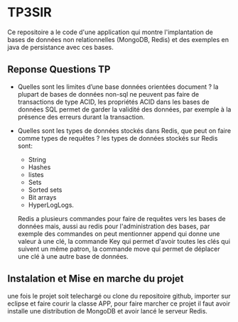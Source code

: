 # TP3SIR 

Ce repositoire a le code d'une application qui montre l'implantation de bases de données non relationnelles (MongoDB, Redis) et des exemples en java de persistance avec ces bases.

## Reponse Questions TP
- Quelles sont les limites d’une base données orientées document ?
    la plupart de bases de données non-sql ne peuvent pas faire de transactions de type ACID, les propriétés ACID dans les bases de données SQL permet de garder la validité des données, par exemple à la présence des erreurs durant la transaction.
- Quelles sont les types de données stockés dans Redis, que peut on faire comme types de requêtes ? 
    les types de données stockés sur Redis sont:
    - String
    - Hashes
    - listes
    - Sets
    - Sorted sets
    - Bit arrays
    - HyperLogLogs.
    
    Redis a plusieurs commandes pour faire de requêtes vers les bases de données mais, aussi au redis pour l'administration des bases, par exemple des commandes on peut mentionner append qui donne une valeur à une clé, la commande Key qui permet d'avoir toutes les clés qui suivent un même patron, la commande move qui permet de déplacer une clé à une autre base de données.
    
## Instalation et Mise en marche du projet 
une fois le projet soit telechargé ou clone du repositoire github, importer sur eclipse et faire courir la classe APP, pour faire marcher ce projet il faut avoir installe une distribution de MongoDB et avoir lancé le serveur Redis.
